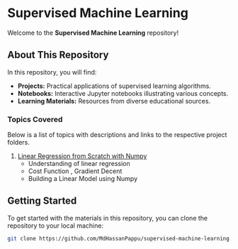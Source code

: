 # Supervised Machine Learning

Welcome to the **Supervised Machine Learning** repository!

## About This Repository

In this repository, you will find:

- **Projects:** Practical applications of supervised learning algorithms.
- **Notebooks:** Interactive Jupyter notebooks illustrating various concepts.
- **Learning Materials:** Resources  from diverse educational sources.

### Topics Covered
Below is a list of topics with descriptions and links to the respective project folders.


1. [Linear Regression from Scratch with Numpy](./Supervised%20ML%20Foundation/Linear%20Regression%20from%20scratch.ipynb)
    - Understanding of linear regression
    - Cost Function , Gradient Decent
    - Building a Linear Model using Numpy


## Getting Started

To get started with the materials in this repository, you can clone the repository to your local machine:

```sh
git clone https://github.com/MdHassanPappu/supervised-machine-learning.git

